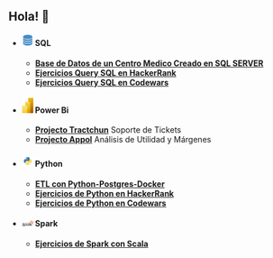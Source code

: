 ## Hola! 👋


- #### <img title="sql" alt="sql" width="20px" src="https://github.com/Niconjp/Niconjp/blob/main/images/base.png"> SQL
  - **[Base de Datos de un Centro Medico Creado en SQL SERVER](https://github.com/Niconjp/SQL/blob/main/DBCentroMedico.sql)**
  - **[Ejercicios Query SQL en HackerRank](https://github.com/Niconjp/SQL/tree/main/HackerRank)**
  - **[Ejercicios Query SQL en Codewars](https://github.com/Niconjp/SQL/tree/main/Codewars)**

- #### <img title="powerbi" alt="powerbi" width="20px" src="https://github.com/Niconjp/Niconjp/blob/main/images/Power-BI.png"> Power Bi
  - **[Projecto Tractchun](https://app.powerbi.com/view?r=eyJrIjoiYmE0ODhjZGYtMjYxNy00N2IxLTkwN2ItODRkNGY1MDAxY2ZmIiwidCI6Ijc4MjcwMWEzLTVjZDItNDRkNi04NTYwLTYxOGQxNTg2N2UzYiJ9)**
  Soporte de Tickets
  - **[Projecto Appol](https://app.powerbi.com/view?r=eyJrIjoiMzViY2E4YzAtNzQ5My00MGZkLTg4ZmQtM2FiODJmYTM4NTQ3IiwidCI6Ijc4MjcwMWEzLTVjZDItNDRkNi04NTYwLTYxOGQxNTg2N2UzYiJ9)**
  Análisis de Utilidad y Márgenes

- #### <img title="python" alt="python" width="20px" src="https://github.com/Niconjp/Niconjp/blob/main/images/python.png"> Python 

  - **[ETL con Python-Postgres-Docker](https://github.com/Niconjp/Data-Engineer/tree/main/zoomcamp)**
  - **[Ejercicios de Python en HackerRank](https://github.com/Niconjp/Python/tree/main/HackerRank)**
  - **[Ejercicios de Python en Codewars](https://github.com/Niconjp/Python/tree/main/Codewars)**
  
- #### <img title="spark" alt="Spark" width="20px" src="https://github.com/Niconjp/Niconjp/blob/main/images/spark.png"> Spark
  - **[Ejercicios de Spark con Scala](https://github.com/Niconjp/Spark/tree/main/Scala)**
